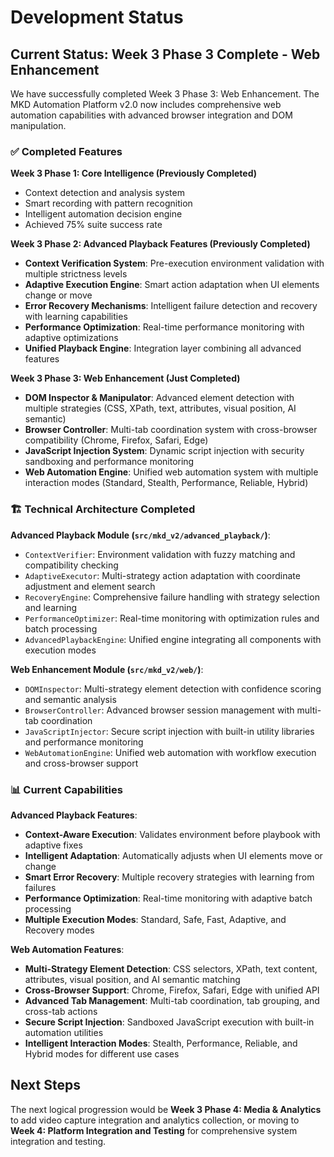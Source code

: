 # Development Status

## Current Status: Week 3 Phase 3 Complete - Web Enhancement

We have successfully completed Week 3 Phase 3: Web Enhancement. The MKD Automation Platform v2.0 now includes comprehensive web automation capabilities with advanced browser integration and DOM manipulation.

### ✅ Completed Features

**Week 3 Phase 1: Core Intelligence (Previously Completed)**
- Context detection and analysis system
- Smart recording with pattern recognition  
- Intelligent automation decision engine
- Achieved 75% suite success rate

**Week 3 Phase 2: Advanced Playback Features (Previously Completed)**
- **Context Verification System**: Pre-execution environment validation with multiple strictness levels
- **Adaptive Execution Engine**: Smart action adaptation when UI elements change or move
- **Error Recovery Mechanisms**: Intelligent failure detection and recovery with learning capabilities
- **Performance Optimization**: Real-time performance monitoring with adaptive optimizations
- **Unified Playback Engine**: Integration layer combining all advanced features

**Week 3 Phase 3: Web Enhancement (Just Completed)**
- **DOM Inspector & Manipulator**: Advanced element detection with multiple strategies (CSS, XPath, text, attributes, visual position, AI semantic)
- **Browser Controller**: Multi-tab coordination system with cross-browser compatibility (Chrome, Firefox, Safari, Edge)
- **JavaScript Injection System**: Dynamic script injection with security sandboxing and performance monitoring
- **Web Automation Engine**: Unified web automation system with multiple interaction modes (Standard, Stealth, Performance, Reliable, Hybrid)

### 🏗️ Technical Architecture Completed

**Advanced Playback Module (`src/mkd_v2/advanced_playback/`)**:
- `ContextVerifier`: Environment validation with fuzzy matching and compatibility checking
- `AdaptiveExecutor`: Multi-strategy action adaptation with coordinate adjustment and element search
- `RecoveryEngine`: Comprehensive failure handling with strategy selection and learning
- `PerformanceOptimizer`: Real-time monitoring with optimization rules and batch processing
- `AdvancedPlaybackEngine`: Unified engine integrating all components with execution modes

**Web Enhancement Module (`src/mkd_v2/web/`)**:
- `DOMInspector`: Multi-strategy element detection with confidence scoring and semantic analysis
- `BrowserController`: Advanced browser session management with multi-tab coordination
- `JavaScriptInjector`: Secure script injection with built-in utility libraries and performance monitoring
- `WebAutomationEngine`: Unified web automation with workflow execution and cross-browser support

### 📊 Current Capabilities

**Advanced Playback Features**:
- **Context-Aware Execution**: Validates environment before playbook with adaptive fixes
- **Intelligent Adaptation**: Automatically adjusts when UI elements move or change
- **Smart Error Recovery**: Multiple recovery strategies with learning from failures  
- **Performance Optimization**: Real-time monitoring with adaptive batch processing
- **Multiple Execution Modes**: Standard, Safe, Fast, Adaptive, and Recovery modes

**Web Automation Features**:
- **Multi-Strategy Element Detection**: CSS selectors, XPath, text content, attributes, visual position, and AI semantic matching
- **Cross-Browser Support**: Chrome, Firefox, Safari, Edge with unified API
- **Advanced Tab Management**: Multi-tab coordination, tab grouping, and cross-tab actions
- **Secure Script Injection**: Sandboxed JavaScript execution with built-in automation utilities
- **Intelligent Interaction Modes**: Stealth, Performance, Reliable, and Hybrid modes for different use cases

## Next Steps

The next logical progression would be **Week 3 Phase 4: Media & Analytics** to add video capture integration and analytics collection, or moving to **Week 4: Platform Integration and Testing** for comprehensive system integration and testing.